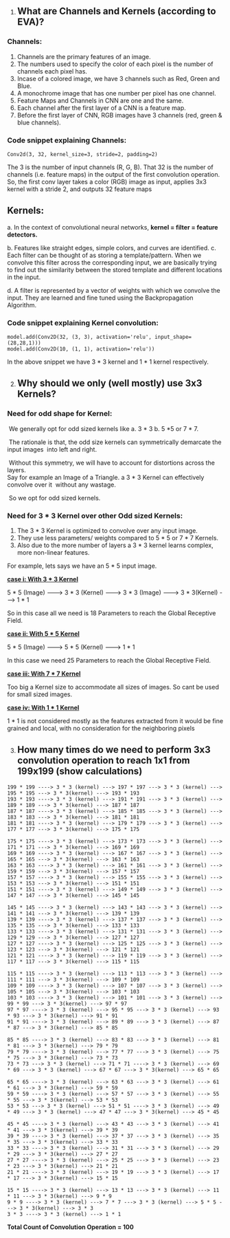 1. ## What are Channels and Kernels (according to EVA)?

   

### Channels:
1. Channels are the primary features of an image.
2. The numbers used to specify the color of each pixel is the number of channels each pixel has.
3. Incase of a colored image, we have 3 channels such as Red, Green and Blue.
4. A monochrome image that has one number per pixel has one channel.
5. Feature Maps and Channels in CNN are one and the same. 
6. Each channel after the first layer of a CNN is a feature map.
7. Before the first layer of CNN, RGB images have 3 channels (red, green & blue channels).

### Code snippet explaining Channels:

```
Conv2d(3, 32, kernel_size=3, stride=2, padding=2)
```

The 3 is the number of input channels (R, G, B). 
That 32 is the number of channels (i.e. feature maps) in the output of the first convolution operation. 
So, the first conv layer takes a color (RGB) image as input, applies 3x3 kernel with a stride 2, and outputs 32 feature maps


Kernels:
---------
a. In the context of convolutional neural networks, 
				**kernel = filter = feature detectors.** 
				
b. Features  like straight edges, simple colors, and curves are identified.
c. Each filter can be thought of as storing a  template/pattern. When we convolve this filter across the corresponding input, we are basically trying to find out the similarity between the stored template and different locations in the input.

d. A filter is represented by a vector of weights with which we convolve the input. They are learned and fine tuned using the Backpropagation Algorithm.

### Code snippet explaining Kernel convolution:

	model.add(Conv2D(32, (3, 3), activation='relu', input_shape=(28,28,1)))
	model.add(Conv2D(10, (1, 1), activation='relu'))


In the above snippet we have 3 * 3 kernel and 1 * 1 kernel respectively.



2. ## Why should we only (well mostly) use 3x3 Kernels?

   

### Need for odd shape for Kernel:
​	We generally opt for odd sized kernels like a. 3 * 3 b. 5 *5 or 7 * 7.	

​	The rationale is that, the odd size kernels can symmetrically demarcate the input images 
​	into left and right.

​	Without this symmetry, we will have to account for distortions across the layers.
​	
​	Say for example an Image of a Triangle. a 3 * 3 Kernel can effectively convolve over it 
​	without any wastage.

​	So we opt for odd sized kernels.



### Need for 3 * 3 Kernel over other Odd sized Kernels:
1. The 3 * 3 Kernel is optimized to convolve over any input image.
2. They use less parameters/ weights compared to 5 * 5 or 7 * 7 Kernels.
3. Also due to the more number of layers a 3 * 3 kernel learns complex, more non-linear features.

For example, lets says we have an 5 * 5 input image.

<u>**case i: With 3 * 3 Kernel**</u>

5 * 5 (Image) ---> 3 * 3 (Kernel) ---> 3 * 3 (Image) ---> 3 * 3(Kernel) ---> 1 * 1

So in this case all we need is 18 Parameters to reach the Global Receptive Field.


<u>**case ii: With 5 * 5 Kernel**</u>

5 * 5 (Image) ---> 5 * 5 (Kernel) ---> 1 * 1 

In this case we need 25 Parameters to reach the Global Receptive Field.


<u>**case iii: With 7 * 7 Kernel**</u>

Too big a Kernel size to accommodate all sizes of images. 
So cant be used for small sized images.


<u>**case iv: With 1 * 1 Kernel**</u>

1 * 1 is not considered mostly as the features extracted from it would be fine grained and local, with no consideration for the neighboring pixels



3. ## How many times do we need to perform 3x3 convolution operation to reach 1x1 from 199x199 (show calculations)

   

```
199 * 199 ----> 3 * 3 (kernel) ---> 197 * 197 ---> 3 * 3 (kernel) ---> 195 * 195 ---> 3 * 3(kernel) ---> 193 * 193
193 * 193 ----> 3 * 3 (kernel) ---> 191 * 191 ---> 3 * 3 (kernel) ---> 189 * 189 ---> 3 * 3(kernel) ---> 187 * 187
187 * 187 ----> 3 * 3 (kernel) ---> 185 * 185 ---> 3 * 3 (kernel) ---> 183 * 183 ---> 3 * 3(kernel) ---> 181 * 181
181 * 181 ----> 3 * 3 (kernel) ---> 179 * 179 ---> 3 * 3 (kernel) ---> 177 * 177 ---> 3 * 3(kernel) ---> 175 * 175

175 * 175 ----> 3 * 3 (kernel) ---> 173 * 173 ---> 3 * 3 (kernel) ---> 171 * 171 ---> 3 * 3(kernel) ---> 169 * 169
169 * 169 ----> 3 * 3 (kernel) ---> 167 * 167 ---> 3 * 3 (kernel) ---> 165 * 165 ---> 3 * 3(kernel) ---> 163 * 163
163 * 163 ----> 3 * 3 (kernel) ---> 161 * 161 ---> 3 * 3 (kernel) ---> 159 * 159 ---> 3 * 3(kernel) ---> 157 * 157
157 * 157 ----> 3 * 3 (kernel) ---> 155 * 155 ---> 3 * 3 (kernel) ---> 153 * 153 ---> 3 * 3(kernel) ---> 151 * 151
151 * 151 ----> 3 * 3 (kernel) ---> 149 * 149 ---> 3 * 3 (kernel) ---> 147 * 147 ---> 3 * 3(kernel) ---> 145 * 145

145 * 145 ----> 3 * 3 (kernel) ---> 143 * 143 ---> 3 * 3 (kernel) ---> 141 * 141 ---> 3 * 3(kernel) ---> 139 * 139
139 * 139 ----> 3 * 3 (kernel) ---> 137 * 137 ---> 3 * 3 (kernel) ---> 135 * 135 ---> 3 * 3(kernel) ---> 133 * 133
133 * 133 ----> 3 * 3 (kernel) ---> 131 * 131 ---> 3 * 3 (kernel) ---> 129 * 129 ---> 3 * 3(kernel) ---> 127 * 127
127 * 127 ----> 3 * 3 (kernel) ---> 125 * 125 ---> 3 * 3 (kernel) ---> 123 * 123 ---> 3 * 3(kernel) ---> 121 * 121
121 * 121 ----> 3 * 3 (kernel) ---> 119 * 119 ---> 3 * 3 (kernel) ---> 117 * 117 ---> 3 * 3(kernel) ---> 115 * 115

115 * 115 ----> 3 * 3 (kernel) ---> 113 * 113 ---> 3 * 3 (kernel) ---> 111 * 111 ---> 3 * 3(kernel) ---> 109 * 109
109 * 109 ----> 3 * 3 (kernel) ---> 107 * 107 ---> 3 * 3 (kernel) ---> 105 * 105 ---> 3 * 3(kernel) ---> 103 * 103
103 * 103 ----> 3 * 3 (kernel) ---> 101 * 101 ---> 3 * 3 (kernel) ---> 99 * 99 ---> 3 * 3(kernel) ---> 97 * 97
97 * 97 ----> 3 * 3 (kernel) ---> 95 * 95 ---> 3 * 3 (kernel) ---> 93 * 93 ---> 3 * 3(kernel) ---> 91 * 91
91 * 91 ----> 3 * 3 (kernel) ---> 89 * 89 ---> 3 * 3 (kernel) ---> 87 * 87 ---> 3 * 3(kernel) ---> 85 * 85

85 * 85 ----> 3 * 3 (kernel) ---> 83 * 83 ---> 3 * 3 (kernel) ---> 81 * 81 ---> 3 * 3(kernel) ---> 79 * 79
79 * 79 ----> 3 * 3 (kernel) ---> 77 * 77 ---> 3 * 3 (kernel) ---> 75 * 75 ---> 3 * 3(kernel) ---> 73 * 73
73 * 73 ---> 3 * 3 (kernel) ---> 71 * 71 ----> 3 * 3 (kernel) ---> 69 * 69 ---> 3 * 3 (kernel) ---> 67 * 67 ---> 3 * 3(kernel) ---> 65 * 65

65 * 65 ----> 3 * 3 (kernel) ---> 63 * 63 ---> 3 * 3 (kernel) ---> 61 * 61 ---> 3 * 3(kernel) ---> 59 * 59
59 * 59 ----> 3 * 3 (kernel) ---> 57 * 57 ---> 3 * 3 (kernel) ---> 55 * 55 ---> 3 * 3(kernel) ---> 53 * 53
53 * 53 ---> 3 * 3 (kernel) ---> 51 * 51 ----> 3 * 3 (kernel) ---> 49 * 49 ---> 3 * 3 (kernel) ---> 47 * 47 ---> 3 * 3(kernel) ---> 45 * 45

45 * 45 ----> 3 * 3 (kernel) ---> 43 * 43 ---> 3 * 3 (kernel) ---> 41 * 41 ---> 3 * 3(kernel) ---> 39 * 39
39 * 39 ----> 3 * 3 (kernel) ---> 37 * 37 ---> 3 * 3 (kernel) ---> 35 * 35 ---> 3 * 3(kernel) ---> 33 * 33
33 * 33 ----> 3 * 3 (kernel) ---> 31 * 31 ---> 3 * 3 (kernel) ---> 29 * 29 ---> 3 * 3(kernel) ---> 27 * 27
27 * 27 ----> 3 * 3 (kernel) ---> 25 * 25 ---> 3 * 3 (kernel) ---> 23 * 23 ---> 3 * 3(kernel) ---> 21 * 21
21 * 21 ----> 3 * 3 (kernel) ---> 19 * 19 ---> 3 * 3 (kernel) ---> 17 * 17 ---> 3 * 3(kernel) ---> 15 * 15

15 * 15 ----> 3 * 3 (kernel) ---> 13 * 13 ---> 3 * 3 (kernel) ---> 11 * 11 ---> 3 * 3(kernel) ---> 9 * 9
9 * 9 ----> 3 * 3 (kernel) ---> 7 * 7 ---> 3 * 3 (kernel) ---> 5 * 5 ---> 3 * 3(kernel) ---> 3 * 3
3 * 3 ----> 3 * 3 (kernel) ---> 1 * 1
```

**Total Count of Convolution Operation = 100**